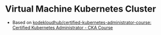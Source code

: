 # Virtual Machine Kubernetes Cluster

- Based on [kodekloudhub/certified-kubernetes-administrator-course: Certified Kubernetes Administrator - CKA Course](https://github.com/kodekloudhub/certified-kubernetes-administrator-course)
